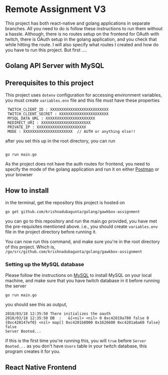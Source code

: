 # Remote Assignment V3

This project has both react-native and golang applications in separate branches. All you need to do is follow these instructions to run them without a hassle. Although, there is no routes setup on the frontend for OAuth with twitch, there is OAuth setup in the golang application, and you check that while hitting the route. I will also specify what routes I created and how do you have to run this project. But first .... 

## Golang API Server with MySQL

  ## Prerequisites to this project

This project uses `dotenv` configuration for accessing environment variables,
you must create  `variables.env` file and this file must have these properties

```
 TWITCH_CLIENT_ID : XXXXXXXXXXXXXXXXXXXXXXXXXX
 TWITCH_CLIENT_SECRET : XXXXXXXXXXXXXXXXXXXXXX
 MYSQL_DATA_URL : XXXXXXXXXXXXXXXXXXXXXX
 REDIRECT_URI : XXXXXXXXXXXXXXXXXXXXXX
 PRIVATE_IP : XXXXXXXXXXXXXXXXXXXXXX
 MODE : XXXXXXXXXXXXXXXXXXXXXX  // AUTH or anything else!!
 ```

after you set this up in the root directory, you can run

```

go run main.go

```
As the project does not have the auth routes for frontend, you need to specify the mode of the golang application and run it on either [Postman](https://www.getpostman.com/) or your browser


   ## How to install
  
  in the terminal, get the repository this project is hosted on 
  ```
  go get github.com/krishnadubagunta/golang/gawkbox-assignment
  ```
  you can go to this repository and run the main.go provided, you have met the pre-requisites mentioned above. i.e., you should create `variables.env` file in the project directory before running it.
  
  You can now run this command, and make sure you're in the root directory of this project. Which is, `/go/src/github.com/krishnadubagunta/golang/gawkbox-assignment`
  
  ### Setting up the MySQL database
  Please follow the instructions on [MySQL](https://dev.mysql.com/doc/refman/5.7/en/installing.html) to install MySQL on  your local machine, and make sure that you have twitch database in it before running the server
 
  ```
  go run main.go
  ```
  
  you should see this as output, 
  ```
2018/03/18 12:35:50 There initializes the oauth
2018/03/18 12:35:50 DB  :   &{<nil> <nil> 0 0xc42019a780 false 0 {0xc420147ef0} <nil> map[] 0xc4201b8000 0x1626600 0xc4201a6a60 false}
false
Server Booted...
  ```
  if this is the first time you're running this, you will `true` before `Server Booted...` as you don't have `Users` table in your twitch database, this program creates it for you.
  

## React Native Frontend 
